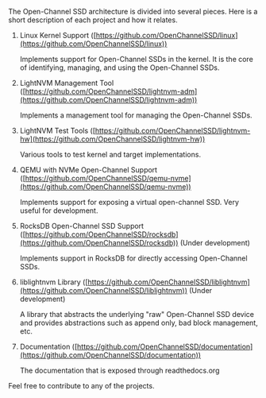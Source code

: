 The Open-Channel SSD architecture is divided into several pieces. Here is a short description of each project and how it relates.

   1. Linux Kernel Support ([https://github.com/OpenChannelSSD/linux](https://github.com/OpenChannelSSD/linux))
   
      Implements support for Open-Channel SSDs in the kernel. It is the core of identifying, managing, and using the Open-Channel SSDs.

   2. LightNVM Management Tool ([https://github.com/OpenChannelSSD/lightnvm-adm](https://github.com/OpenChannelSSD/lightnvm-adm))
      
      Implements a management tool for managing the Open-Channel SSDs.

   3. LightNVM Test Tools ([https://github.com/OpenChannelSSD/lightnvm-hw](https://github.com/OpenChannelSSD/lightnvm-hw))

      Various tools to test kernel and target implementations.

   4. QEMU with NVMe Open-Channel Support ([https://github.com/OpenChannelSSD/qemu-nvme](https://github.com/OpenChannelSSD/qemu-nvme))

      Implements support for exposing a virtual open-channel SSD. Very useful for development.

   5. RocksDB Open-Channel SSD Support ([https://github.com/OpenChannelSSD/rocksdb](https://github.com/OpenChannelSSD/rocksdb)) (Under development)

      Implements support in RocksDB for directly accessing Open-Channel SSDs.

   6. liblightnvm Library ([https://github.com/OpenChannelSSD/liblightnvm](https://github.com/OpenChannelSSD/liblightnvm)) (Under development)

      A library that abstracts the underlying "raw" Open-Channel SSD device and provides abstractions such as append only, bad block management, etc.

   7. Documentation ([https://github.com/OpenChannelSSD/documentation](https://github.com/OpenChannelSSD/documentation))

      The documentation that is exposed through readthedocs.org

Feel free to contribute to any of the projects.
